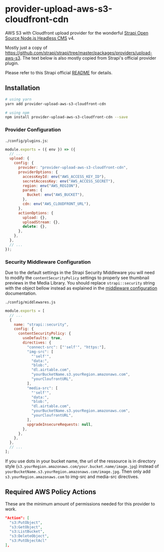 # provider-upload-aws-s3-cloudfront-cdn

AWS S3 with Cloudfront upload provider for the wonderful [Strapi Open Source Node.js Headless CMS](https://strapi.io/) v4.

Mostly just a copy of https://github.com/strapi/strapi/tree/master/packages/providers/upload-aws-s3. The text below is also mostly copied from Strapi's official provider plugin.

Please refer to this Strapi official [README](https://github.com/strapi/strapi/blob/master/packages/providers/upload-aws-s3/README.md) for details.

## Installation

```bash
# using yarn
yarn add provider-upload-aws-s3-cloudfront-cdn

# using npm
npm install provider-upload-aws-s3-cloudfront-cdn --save
```

### Provider Configuration

`./config/plugins.js`:

```js
module.exports = ({ env }) => ({
  // ...
  upload: {
    config: {
      provider: "provider-upload-aws-s3-cloudfront-cdn",
      providerOptions: {
        accessKeyId: env("AWS_ACCESS_KEY_ID"),
        secretAccessKey: env("AWS_ACCESS_SECRET"),
        region: env("AWS_REGION"),
        params: {
          Bucket: env("AWS_BUCKET"),
        },
        cdn: env("AWS_CLOUDFRONT_URL"),
      },
      actionOptions: {
        upload: {},
        uploadStream: {},
        delete: {},
      },
    },
  },
  // ...
});
```

### Security Middleware Configuration

Due to the default settings in the Strapi Security Middleware you will need to modify the `contentSecurityPolicy` settings to properly see thumbnail previews in the Media Library. You should replace `strapi::security` string with the object bellow instead as explained in the [middleware configuration](https://docs.strapi.io/developer-docs/latest/setup-deployment-guides/configurations/required/middlewares.html#loading-order) documentation.

`./config/middlewares.js`

```js
module.exports = [
  // ...
  {
    name: "strapi::security",
    config: {
      contentSecurityPolicy: {
        useDefaults: true,
        directives: {
          "connect-src": ["'self'", "https:"],
          "img-src": [
            "'self'",
            "data:",
            "blob:",
            "dl.airtable.com",
            "yourBucketName.s3.yourRegion.amazonaws.com",
            "yourCloufrontURL",
          ],
          "media-src": [
            "'self'",
            "data:",
            "blob:",
            "dl.airtable.com",
            "yourBucketName.s3.yourRegion.amazonaws.com",
            "yourCloufrontURL",
          ],
          upgradeInsecureRequests: null,
        },
      },
    },
  },
  // ...
];
```

If you use dots in your bucket name, the url of the ressource is in directory style (`s3.yourRegion.amazonaws.com/your.bucket.name/image.jpg`) instead of `yourBucketName.s3.yourRegion.amazonaws.com/image.jpg`. Then only add `s3.yourRegion.amazonaws.com` to img-src and media-src directives.

## Required AWS Policy Actions

These are the minimum amount of permissions needed for this provider to work.

```json
"Action": [
  "s3:PutObject",
  "s3:GetObject",
  "s3:ListBucket",
  "s3:DeleteObject",
  "s3:PutObjectAcl"
],
```
